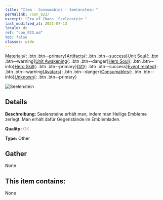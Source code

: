 ```yaml
---
title: "Item - Consumables - Seelenstein "
permalink: /con_923/
excerpt: "Era of Chaos  Seelenstein "
last_modified_at: 2021-07-13
locale: de
ref: "con_923.md"
toc: false
classes: wide
---
```

 [Materials](/ItemsDE/){: .btn .btn--primary}[Artifacts](/ItemsDE/Artifacts/){: .btn .btn--success}[Unit Soul](/ItemsDE/UnitSoul/){: .btn .btn--warning}[Unit Awakening](/ItemsDE/UnitAwakening/){: .btn .btn--danger}[Hero Soul](/ItemsDE/HeroSoul/){: .btn .btn--info}[Hero Skill](/ItemsDE/HeroSkill/){: .btn .btn--primary}[Gift](/ItemsDE/Gift/){: .btn .btn--success}[Event related](/ItemsDE/Events/){: .btn .btn--warning}[Avatars](/ItemsDE/Avatars/){: .btn .btn--danger}[Consumables](/ItemsDE/Consumables/){: .btn .btn--info}[Unknown](/ItemsDE/Unknown/){: .btn .btn--primary}

 ![Seelenstein ](/images/t/i_40011.png)

## Details
 **Beschreibung:** Seelensteine erhält man, indem man Heilige Embleme zerlegt. Man erhält dafür Gegenstände im Emblemladen.

 **Quality:** <span style="color: #DA70D6">OK</span>

 **Type:** Other

## Gather

  None

## This item contains:

  None

